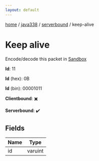 ```yaml
---
layout: default
---
```


[home](/)  /  [java338](/protocol/java338)  /  [serverbound](/protocol/java338/serverbound)  /  keep-alive

# Keep alive

Encode/decode this packet in [Sandbox](../../../sandbox/java338#serverbound.keep_alive)

**Id**: 11

**Id** (hex): 0B

**Id** (bin): 00001011

**Clientbound**: ✖️

**Serverbound**: ✔️

## Fields

Name | Type
---|---
id | varuint
